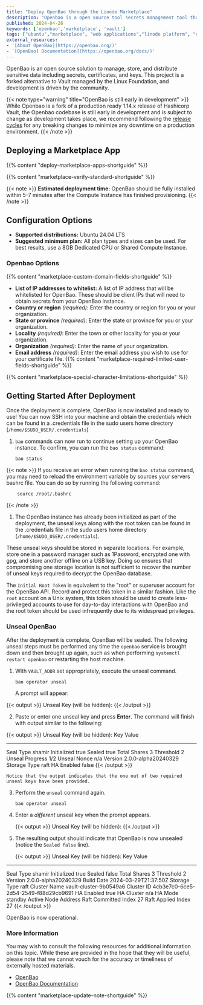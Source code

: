 ```yaml
---
title: "Deploy OpenBao through the Linode Marketplace"
description: "Openbao is a open source tool secrets management tool that helps to provide secure, automated access to sensitive data."
published: 2024-04-26
keywords: ['openbao','marketplace', 'vault']
tags: ["ubuntu","marketplace", "web applications","linode platform", "cloud manager", "secrets", "education"]
external_resources:
- '[About OpenBao](https://openbao.org/)'
- '[OpenBao] Documentation](https://openbao.org/docs/)'
---
```


OpenBao is an open source solution to manage, store, and distribute sensitive data including secrets, certificates, and keys. This project is a forked alternative to Vault managed by the Linux Foundation, and development is driven by the community. 

{{< note type="warning" title="OpenBao is still early in development" >}}
While Openbao is a fork of a production ready 1.14.x release of Hashicorp Vault, the Openbao codebase is still early in development and is subject to change as development takes place, we recommend following the [release cycles](https://github.com/openbao/openbao/releases) for any breaking changes to minimize any downtime on a production environment.
{{< /note >}}

## Deploying a Marketplace App

{{% content "deploy-marketplace-apps-shortguide" %}}

{{% content "marketplace-verify-standard-shortguide" %}}

{{< note >}}
**Estimated deployment time:** OpenBao should be fully installed within 5-7 minutes after the Compute Instance has finished provisioning. 
{{< /note >}}

## Configuration Options

- **Supported distributions:** Ubuntu 24.04 LTS
- **Suggested minimum plan:** All plan types and sizes can be used. For best results, use a 8GB Dedicated CPU or Shared Compute Instance.

### Openbao Options

{{% content "marketplace-custom-domain-fields-shortguide" %}}
- **List of IP addresses to whitelist:** A list of IP address that will be whitelisted for OpenBao. These should be client IPs that will need to obtain secrets from your OpenBao instance. 
- **Country or region** *(required)*: Enter the country or region for you or your organization.
- **State or province** *(required)*: Enter the state or province for you or your organization.
- **Locality** *(required)*: Enter the town or other locality for you or your organization.
- **Organization** *(required)*: Enter the name of your organization.
- **Email address** *(required)*: Enter the email address you wish to use for your certificate file. 
{{% content "marketplace-required-limited-user-fields-shortguide" %}}

{{% content "marketplace-special-character-limitations-shortguide" %}}

## Getting Started After Deployment

Once the deployment is complete, OpenBao is now installed and ready to use! You can now SSH into your machine and obtain the credentials which can be found in a .credentials file in the sudo users home directory (`/home/$SUDO_USER/.credentials`)

1.  `bao` commands can now run to continue setting up your OpenBao instance. To confirm, you can run the `bao status` command:

        bao status

{{< note >}}
If you receive an error when running the `bao status` command, you may need to reload the environment variable by sources your servers bashrc file. You can do so by running the following command:

        source /root/.bashrc
{{< /note >}}

1. The OpenBao instance has already been initialized as part of the deployment, the unseal keys along with the root token can be found in the .credentials file in the sudo users home directory (`/home/$SUDO_USER/.credentials`).

These unseal keys should be stored in separate locations. For example, store one in a password manager such as 1Password, encrypted one with gpg, and store another offline on a USB key. Doing so ensures that compromising one storage location is not sufficient to recover the number of unseal keys required to decrypt the OpenBao database.

The `Initial Root Token` is equivalent to the "root" or superuser account for the OpenBao API. Record and protect this token in a similar fashion. Like the `root` account on a Unix system, this token should be used to create less-privileged accounts to use for day-to-day interactions with OpenBao and the root token should be used infrequently due to its widespread privileges.

### Unseal OpenBao

After the deployment is complete, OpenBao will be sealed. The following unseal steps must be performed any time the `openbao` service is brought down and then brought up again, such as when performing `systemctl restart openbao` or restarting the host machine.

1.  With `VAULT_ADDR` set appropriately, execute the unseal command.

        bao operator unseal

    A prompt will appear:

{{< output >}}
Unseal Key (will be hidden):
{{< /output >}}

2.  Paste or enter one unseal key and press **Enter**. The command will finish with output similar to the following:

{{< output >}}
Unseal Key (will be hidden):
Key                Value
---                -----
Seal Type          shamir
Initialized        true
Sealed             true
Total Shares       3
Threshold          2
Unseal Progress    1/2
Unseal Nonce        n/a
Version            2.0.0-alpha20240329
Storage Type       raft
HA Enabled         false
{{< /output >}}

    Notice that the output indicates that the one out of two required unseal keys have been provided.

3.  Perform the `unseal` command again.

        bao operator unseal

4.  Enter a _different_ unseal key when the prompt appears.

    {{< output >}}
Unseal Key (will be hidden):
{{< /output >}}

5.  The resulting output should indicate that OpenBao is now unsealed (notice the `Sealed false` line).

    {{< output >}}
Unseal Key (will be hidden):
Key                     Value
---                     -----
Seal Type               shamir
Initialized             true
Sealed                  false
Total Shares            3
Threshold               2
Version                 2.0.0-alpha20240329
Build Date              2024-03-29T21:37:50Z
Storage Type            raft
Cluster Name            vault-cluster-9b0549a6
Cluster ID              4cb3e7c0-6ce5-2d54-2549-f88d29cb9691
HA Enabled              true
HA Cluster              n/a
HA Mode                 standby
Active Node Address     <none>
Raft Committed Index    27
Raft Applied Index      27
{{< /output >}}

OpenBao is now operational.

### More Information

You may wish to consult the following resources for additional information on this topic. While these are provided in the hope that they will be useful, please note that we cannot vouch for the accuracy or timeliness of externally hosted materials.

- [OpenBao](https://openbao.org/)
- [OpenBao Documentation](https://openbao.org/docs/)
 
{{% content "marketplace-update-note-shortguide" %}}